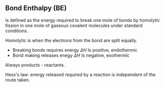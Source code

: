 
## Bond Enthalpy (BE) 
Is defined as the energy required to break one mole of bonds by homolytic fission in one mole of gaseous covalent molecules under standard conditions.

Homolytic is when the electrons from the bond are split equally.

* Breaking bonds requires energy $\Delta H$ Is positive, endothermic
* Bond making releases enegy $\Delta H$ Is negative, exothermic

Always products - reactants. 

Hess's law: energy released required by a reaction is independent of the route taken.

